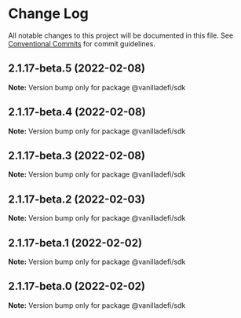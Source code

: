 # Change Log

All notable changes to this project will be documented in this file.
See [Conventional Commits](https://conventionalcommits.org) for commit guidelines.

## 2.1.17-beta.5 (2022-02-08)

**Note:** Version bump only for package @vanilladefi/sdk





## 2.1.17-beta.4 (2022-02-08)

**Note:** Version bump only for package @vanilladefi/sdk





## 2.1.17-beta.3 (2022-02-08)

**Note:** Version bump only for package @vanilladefi/sdk





## 2.1.17-beta.2 (2022-02-03)

**Note:** Version bump only for package @vanilladefi/sdk





## 2.1.17-beta.1 (2022-02-02)

**Note:** Version bump only for package @vanilladefi/sdk





## 2.1.17-beta.0 (2022-02-02)

**Note:** Version bump only for package @vanilladefi/sdk
